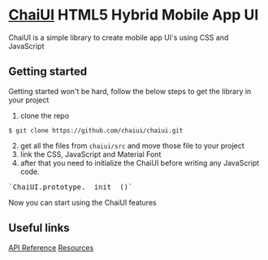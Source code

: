 # [ChaiUI](https://chaiui.com) HTML5 Hybrid Mobile App UI

ChaiUI is a simple library to create mobile app UI's using CSS and JavaScript

## Getting started

Getting started won't be hard, follow the below steps to get the library in your project

1. clone the repo
<pre><code>$ git clone https://github.com/chaiui/chaiui.git</code></pre>
2. get all the files from `chaiui/src` and move those file to your project
3. link the CSS, JavaScript and Material Font
4. after that you need to initialize the ChaiUI before writing any JavaScript code.
<pre>`ChaiUI.prototype.__init__()`</pre>

Now you can start using the ChaiUI features

## Useful links
[API Reference](https://chaiui.com/v0.2/api)
[Resources](https://chaiui.com/resources)